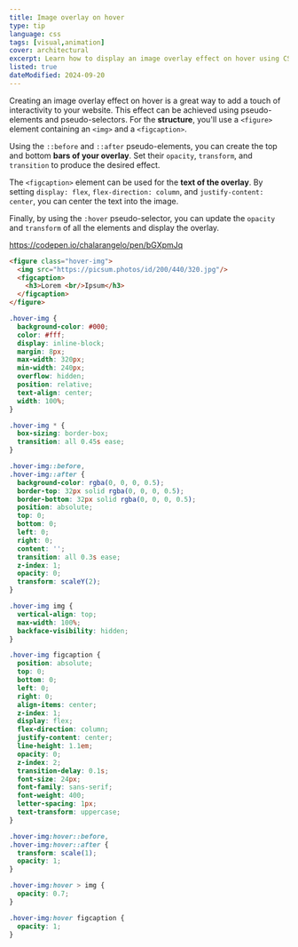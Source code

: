 ```yaml
---
title: Image overlay on hover
type: tip
language: css
tags: [visual,animation]
cover: architectural
excerpt: Learn how to display an image overlay effect on hover using CSS.
listed: true
dateModified: 2024-09-20
---
```


Creating an image overlay effect on hover is a great way to add a touch of interactivity to your website. This effect can be achieved using pseudo-elements and pseudo-selectors. For the **structure**, you'll use a `<figure>` element containing an `<img>` and a `<figcaption>`.

Using the `::before` and `::after` pseudo-elements, you can create the top and bottom **bars of your overlay**. Set their `opacity`, `transform`, and `transition` to produce the desired effect.

The `<figcaption>` element can be used for the **text of the overlay**. By setting `display: flex`, `flex-direction: column`, and `justify-content: center`, you can center the text into the image.

Finally, by using the `:hover` pseudo-selector, you can update the `opacity` and `transform` of all the elements and display the overlay.

https://codepen.io/chalarangelo/pen/bGXpmJq

```html
<figure class="hover-img">
  <img src="https://picsum.photos/id/200/440/320.jpg"/>
  <figcaption>
    <h3>Lorem <br/>Ipsum</h3>
  </figcaption>
</figure>
```

```css
.hover-img {
  background-color: #000;
  color: #fff;
  display: inline-block;
  margin: 8px;
  max-width: 320px;
  min-width: 240px;
  overflow: hidden;
  position: relative;
  text-align: center;
  width: 100%;
}

.hover-img * {
  box-sizing: border-box;
  transition: all 0.45s ease;
}

.hover-img::before,
.hover-img::after {
  background-color: rgba(0, 0, 0, 0.5);
  border-top: 32px solid rgba(0, 0, 0, 0.5);
  border-bottom: 32px solid rgba(0, 0, 0, 0.5);
  position: absolute;
  top: 0;
  bottom: 0;
  left: 0;
  right: 0;
  content: '';
  transition: all 0.3s ease;
  z-index: 1;
  opacity: 0;
  transform: scaleY(2);
}

.hover-img img {
  vertical-align: top;
  max-width: 100%;
  backface-visibility: hidden;
}

.hover-img figcaption {
  position: absolute;
  top: 0;
  bottom: 0;
  left: 0;
  right: 0;
  align-items: center;
  z-index: 1;
  display: flex;
  flex-direction: column;
  justify-content: center;
  line-height: 1.1em;
  opacity: 0;
  z-index: 2;
  transition-delay: 0.1s;
  font-size: 24px;
  font-family: sans-serif;
  font-weight: 400;
  letter-spacing: 1px;
  text-transform: uppercase;
}

.hover-img:hover::before,
.hover-img:hover::after {
  transform: scale(1);
  opacity: 1;
}

.hover-img:hover > img {
  opacity: 0.7;
}

.hover-img:hover figcaption {
  opacity: 1;
}
```
